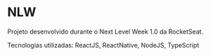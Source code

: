 # NLW
Projeto desenvolvido durante o Next Level Week 1.0 da RocketSeat.

Tecnologias utilizadas: ReactJS, ReactNative, NodeJS, TypeScript
